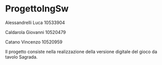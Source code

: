 # ProgettoIngSw
Alessandrelli Luca 10533904

Caldarola Giovanni 10520479

Catano Vincenzo 10520959

Il progetto consiste nella realizzazione della versione digitale del gioco da tavolo Sagrada.
